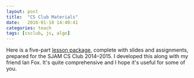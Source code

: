 ```yaml
---
layout: post
title:  "CS Club Materials"
date:   2016-01-10 14:40:41
categories: teach
tags: [csclub, js, algo]
---
```


Here is a five-part [lesson package], complete with slides and assignments,
prepared for the SJAM CS Club 2014&ndash;2015. I developed this along with my
friend Ian Fox. It's quite comprehensive and I hope it's useful for some of you.

[lesson package]: https://drive.google.com/drive/u/0/folders/0ByjX0nULhWbtUnpOeVJ0amNHbWM
